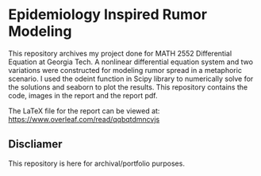 # Epidemiology Inspired Rumor Modeling

This repository archives my project done for MATH 2552 Differential Equation at Georgia Tech. A nonlinear differential equation system and two variations were constructed for modeling rumor spread in a metaphoric scenario. I used the odeint function in Scipy library to numerically solve for the solutions and seaborn to plot the results. This repository contains the code, images in the report and the report pdf.

The LaTeX file for the report can be viewed at: https://www.overleaf.com/read/qqbqtdmncvjs


## Discliamer
This repository is here for archival/portfolio purposes. 
